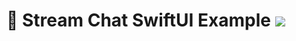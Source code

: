 # 💬 Stream Chat SwiftUI Example [![](https://img.shields.io/twitter/url?url=https%3A%2F%2Fgithub.com%2FGetStream%2Fsign-in-with-apple-swift-example)](https://twitter.com/intent/tweet?text=Want%20to%20implement%20chat%20with%20SwiftUI%20for%20iOS%20and%20macOS%3F%20Learn%20how%3A&url=https%3A%2F%2Fgithub.com%2FGetStream%2Fstream-chat-swiftui-example)


